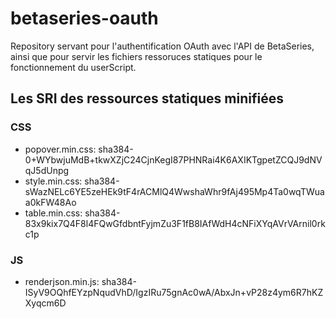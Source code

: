 # betaseries-oauth
Repository servant pour l'authentification OAuth avec l'API de BetaSeries, ainsi que pour servir les fichiers ressoruces statiques pour le fonctionnement du userScript.

## Les SRI des ressources statiques minifiées

### CSS
* popover.min.css: sha384-0+WYbwjuMdB+tkwXZjC24CjnKegI87PHNRai4K6AXIKTgpetZCQJ9dNVqJ5dUnpg
* style.min.css:   sha384-sWazNELc6YE5zeHEk9tF4rACMlQ4WwshaWhr9fAj495Mp4Ta0wqTWuaa0kFW48Ao
* table.min.css:   sha384-83x9kix7Q4F8l4FQwGfdbntFyjmZu3F1fB8IAfWdH4cNFiXYqAVrVArnil0rkc1p

### JS
* renderjson.min.js: sha384-ISyV9OQhfEYzpNqudVhD/IgzIRu75gnAc0wA/AbxJn+vP28z4ym6R7hKZXyqcm6D